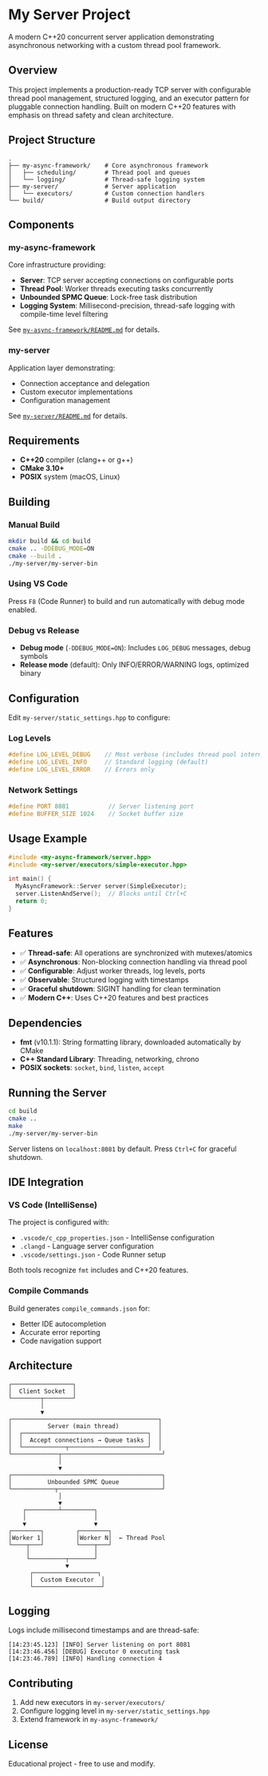 # My Server Project

A modern C++20 concurrent server application demonstrating asynchronous networking with a custom thread pool framework.

## Overview

This project implements a production-ready TCP server with configurable thread pool management, structured logging, and an executor pattern for pluggable connection handling. Built on modern C++20 features with emphasis on thread safety and clean architecture.

## Project Structure

```
.
├── my-async-framework/    # Core asynchronous framework
│   ├── scheduling/        # Thread pool and queues
│   └── logging/           # Thread-safe logging system
├── my-server/             # Server application
│   └── executors/         # Custom connection handlers
└── build/                 # Build output directory
```

## Components

### my-async-framework

Core infrastructure providing:

- **Server**: TCP server accepting connections on configurable ports
- **Thread Pool**: Worker threads executing tasks concurrently
- **Unbounded SPMC Queue**: Lock-free task distribution
- **Logging System**: Millisecond-precision, thread-safe logging with compile-time level filtering

See [`my-async-framework/README.md`](my-async-framework/README.md) for details.

### my-server

Application layer demonstrating:

- Connection acceptance and delegation
- Custom executor implementations
- Configuration management

See [`my-server/README.md`](my-server/README.md) for details.

## Requirements

- **C++20** compiler (clang++ or g++)
- **CMake 3.10+**
- **POSIX** system (macOS, Linux)

## Building

### Manual Build

```bash
mkdir build && cd build
cmake .. -DDEBUG_MODE=ON
cmake --build .
./my-server/my-server-bin
```

### Using VS Code

Press `F8` (Code Runner) to build and run automatically with debug mode enabled.

### Debug vs Release

- **Debug mode** (`-DDEBUG_MODE=ON`): Includes `LOG_DEBUG` messages, debug symbols
- **Release mode** (default): Only INFO/ERROR/WARNING logs, optimized binary

## Configuration

Edit `my-server/static_settings.hpp` to configure:

### Log Levels

```cpp
#define LOG_LEVEL_DEBUG    // Most verbose (includes thread pool internals)
#define LOG_LEVEL_INFO     // Standard logging (default)
#define LOG_LEVEL_ERROR    // Errors only
```

### Network Settings

```cpp
#define PORT 8081           // Server listening port
#define BUFFER_SIZE 1024    // Socket buffer size
```

## Usage Example

```cpp
#include <my-async-framework/server.hpp>
#include <my-server/executors/simple-executor.hpp>

int main() {
  MyAsyncFramework::Server server(SimpleExecutor);
  server.ListenAndServe();  // Blocks until Ctrl+C
  return 0;
}
```

## Features

- ✅ **Thread-safe**: All operations are synchronized with mutexes/atomics
- ✅ **Asynchronous**: Non-blocking connection handling via thread pool
- ✅ **Configurable**: Adjust worker threads, log levels, ports
- ✅ **Observable**: Structured logging with timestamps
- ✅ **Graceful shutdown**: SIGINT handling for clean termination
- ✅ **Modern C++**: Uses C++20 features and best practices

## Dependencies

- **fmt** (v10.1.1): String formatting library, downloaded automatically by CMake
- **C++ Standard Library**: Threading, networking, chrono
- **POSIX sockets**: `socket`, `bind`, `listen`, `accept`

## Running the Server

```bash
cd build
cmake ..
make
./my-server/my-server-bin
```

Server listens on `localhost:8081` by default. Press `Ctrl+C` for graceful shutdown.

## IDE Integration

### VS Code (IntelliSense)

The project is configured with:

- `.vscode/c_cpp_properties.json` - IntelliSense configuration
- `.clangd` - Language server configuration
- `.vscode/settings.json` - Code Runner setup

Both tools recognize `fmt` includes and C++20 features.

### Compile Commands

Build generates `compile_commands.json` for:

- Better IDE autocompletion
- Accurate error reporting
- Code navigation support

## Architecture

```
┌─────────────────┐
│  Client Socket  │
└────────┬────────┘
         │
         ▼
┌─────────────────────────────────────────┐
│          Server (main thread)           │
│  ┌───────────────────────────────────┐  │
│  │  Accept connections → Queue tasks │  │
│  └────────────┬──────────────────────┘  │
└─────────────┬────────────────────────────┘
              │
              ▼
┌──────────────────────────────────────────┐
│          Unbounded SPMC Queue            │
└────────────┬─────────────────────────────┘
              │
              ▼
    ┌─────────┴─────────┐
    │                   │
    ▼                   ▼
┌────────┐         ┌────────┐
│Worker 1│         │Worker N│  ← Thread Pool
└────┬───┘         └────┬───┘
     │                  │
     └──────────┬───────┘
                ▼
      ┌──────────────────┐
      │  Custom Executor  │
      └───────────────────┘
```

## Logging

Logs include millisecond timestamps and are thread-safe:

```
[14:23:45.123] [INFO] Server listening on port 8081
[14:23:46.456] [DEBUG] Executor 0 executing task
[14:23:46.789] [INFO] Handling connection 4
```

## Contributing

1. Add new executors in `my-server/executors/`
2. Configure logging level in `my-server/static_settings.hpp`
3. Extend framework in `my-async-framework/`

## License

Educational project - free to use and modify.
